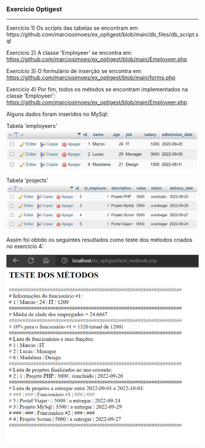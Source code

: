 ### Exercício Optigest
<hr>
Exercício 1) Os scripts das tabelas se encontram em:
https://github.com/marciosimoes/ex_optigest/blob/main/db_files/db_script.sql

Exercício 2) A classe 'Employeer' se encontra em:
https://github.com/marciosimoes/ex_optigest/blob/main/Employeer.php

Exercício 3) O formulário de inserção se encontra em:
https://github.com/marciosimoes/ex_optigest/blob/main/forms.php

Exercício 4) Por fim, todos os métodos se encontram implementados na classe 'Employeer':
https://github.com/marciosimoes/ex_optigest/blob/main/Employeer.php

Alguns dados foram inseridos no MySql:

Tabela 'employeers'
![Screenshot](https://github.com/marciosimoes/ex_optigest/blob/main/images/employees.png)

Tabela 'projects'
![Screenshot](https://github.com/marciosimoes/ex_optigest/blob/main/images/projects.png)

Assim foi obtido os seguintes resultados como teste dos métodos criados no exercício 4:

![Screenshot](https://github.com/marciosimoes/ex_optigest/blob/main/images/test_methods.png)
